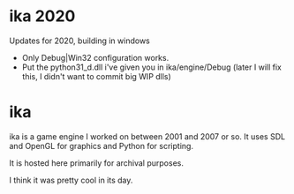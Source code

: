 # ika 2020

Updates for 2020, building in windows
* Only Debug|Win32 configuration works.
* Put the python31_d.dll i've given you in ika/engine/Debug (later I will fix this, I didn't want to commit big WIP dlls)


# ika

ika is a game engine I worked on between 2001 and 2007 or so.  It uses SDL and OpenGL for graphics and Python for
scripting.

It is hosted here primarily for archival purposes.

I think it was pretty cool in its day.
